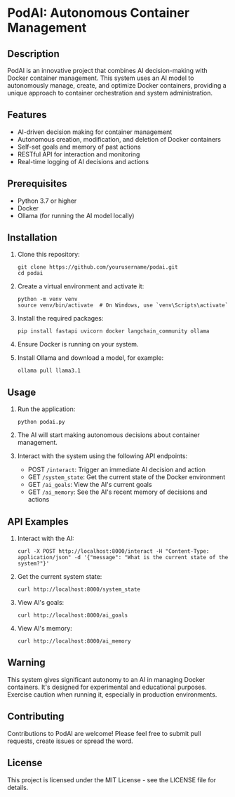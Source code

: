 # PodAI: Autonomous Container Management

## Description
PodAI is an innovative project that combines AI decision-making with Docker container management. This system uses an AI model to autonomously manage, create, and optimize Docker containers, providing a unique approach to container orchestration and system administration.

## Features
- AI-driven decision making for container management
- Autonomous creation, modification, and deletion of Docker containers
- Self-set goals and memory of past actions
- RESTful API for interaction and monitoring
- Real-time logging of AI decisions and actions

## Prerequisites
- Python 3.7 or higher
- Docker
- Ollama (for running the AI model locally)

## Installation
1. Clone this repository:
   ```
   git clone https://github.com/yourusername/podai.git
   cd podai
   ```

2. Create a virtual environment and activate it:
   ```
   python -m venv venv
   source venv/bin/activate  # On Windows, use `venv\Scripts\activate`
   ```

3. Install the required packages:
   ```
   pip install fastapi uvicorn docker langchain_community ollama
   ```

4. Ensure Docker is running on your system.

5. Install Ollama and download a model,
   for example:
   ```
   ollama pull llama3.1
   ```

## Usage
1. Run the application:
   ```
   python podai.py
   ```

2. The AI will start making autonomous decisions about container management.

3. Interact with the system using the following API endpoints:
   - POST `/interact`: Trigger an immediate AI decision and action
   - GET `/system_state`: Get the current state of the Docker environment
   - GET `/ai_goals`: View the AI's current goals
   - GET `/ai_memory`: See the AI's recent memory of decisions and actions

## API Examples
1. Interact with the AI:
   ```
   curl -X POST http://localhost:8000/interact -H "Content-Type: application/json" -d '{"message": "What is the current state of the system?"}'
   ```

2. Get the current system state:
   ```
   curl http://localhost:8000/system_state
   ```

3. View AI's goals:
   ```
   curl http://localhost:8000/ai_goals
   ```

4. View AI's memory:
   ```
   curl http://localhost:8000/ai_memory
   ```

## Warning
This system gives significant autonomy to an AI in managing Docker containers. It's designed for experimental and educational purposes. Exercise caution when running it, especially in production environments.

## Contributing
Contributions to PodAI are welcome! Please feel free to submit pull requests, create issues or spread the word.

## License
This project is licensed under the MIT License - see the LICENSE file for details.
